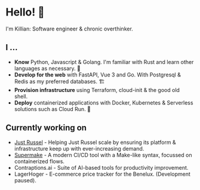# Hello! 👋

I'm Killian: Software engineer & chronic overthinker.

## I ...
- **Know** Python, Javascript & Golang. I'm familiar with Rust and learn other languages as necessary. 🐍
- **Develop for the web** with FastAPI, Vue 3 and Go. With Postgresql & Redis as my preferred databases. 🏗
- **Provision infrastructure** using Terraform, cloud-init & the good old shell.
- **Deploy** containerized applications with Docker, Kubernetes & Serverless solutions such as Cloud Run. 🐳

## Currently working on
- [Just Russel](https://justrussel.com) - Helping Just Russel scale by ensuring its platform & infrastructure keep up with ever-increasing demand.
- [Supermake](https://github.com/KillianMeersman/Supermake) - A modern CI/CD tool with a Make-like syntax, focussed on containerized flows.
- Contraptions.ai - Suite of AI-based tools for productivity improvement.
- LagerHoger - E-commerce price tracker for the Benelux. (Development paused).
